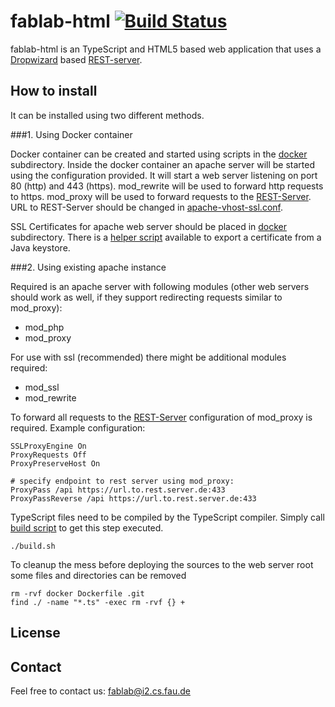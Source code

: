 # fablab-html [![Build Status](https://travis-ci.org/FAU-Inf2/fablab-html.svg)](https://travis-ci.org/FAU-Inf2/fablab-html)
fablab-html is an TypeScript and HTML5 based web application that uses a [Dropwizard](http://www.dropwizard.io) based [REST-server](https://github.com/FAU-Inf2/fablab-server).

## How to install

It can be installed using two different methods.

###1. Using Docker container

Docker container can be created and started using scripts in the [docker](https://github.com/FAU-Inf2/fablab-html/blob/master/docker) subdirectory. Inside the docker container an apache server will be started using the configuration provided. It will start a web server listening on port 80 (http) and 443 (https). mod_rewrite will be used to forward http requests to https. mod_proxy will be used to forward requests to the [REST-Server](https://github.com/FAU-Inf2/fablab-server). URL to REST-Server should be changed in [apache-vhost-ssl.conf](https://github.com/FAU-Inf2/fablab-html/blob/master/docker/apache-vhost-ssl.conf).

SSL Certificates for apache web server should be placed in [docker](https://github.com/FAU-Inf2/fablab-html/blob/master/docker) subdirectory. There is a [helper script](https://github.com/FAU-Inf2/fablab-html/blob/master/docker/export_cert.sh) available to export a certificate from a Java keystore.

###2. Using existing apache instance

Required is an apache server with following modules (other web servers should work as well, if they support redirecting requests similar to mod_proxy):
- mod_php
- mod_proxy

For use with ssl (recommended) there might be additional modules required:
- mod_ssl
- mod_rewrite

To forward all requests to the [REST-Server](https://github.com/FAU-Inf2/fablab-server) configuration of mod_proxy is required. Example configuration:
```
SSLProxyEngine On
ProxyRequests Off
ProxyPreserveHost On

# specify endpoint to rest server using mod_proxy:
ProxyPass /api https://url.to.rest.server.de:433
ProxyPassReverse /api https://url.to.rest.server.de:433
```

TypeScript files need to be compiled by the TypeScript compiler. Simply call [build script](//github.com/FAU-Inf2/fablab-html/blob/master/build.sh) to get this step executed.
```
./build.sh
```

To cleanup the mess before deploying the sources to the web server root some files and directories can be removed
```
rm -rvf docker Dockerfile .git
find ./ -name "*.ts" -exec rm -rvf {} +
```
## License
    
## Contact
Feel free to contact us: fablab@i2.cs.fau.de
